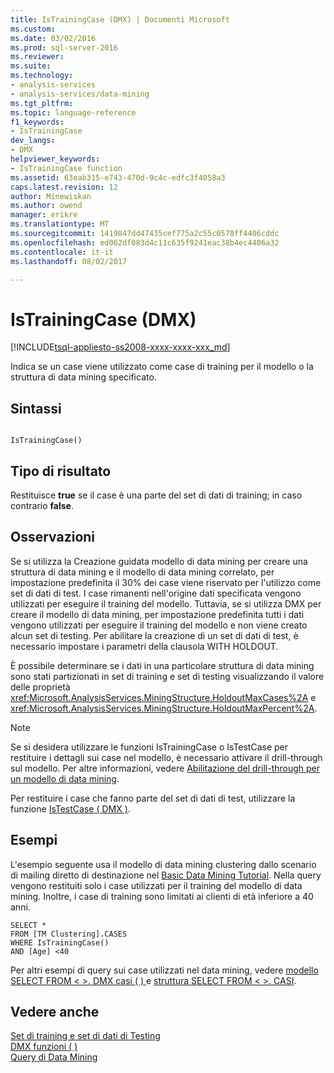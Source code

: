 ```yaml
---
title: IsTrainingCase (DMX) | Documenti Microsoft
ms.custom: 
ms.date: 03/02/2016
ms.prod: sql-server-2016
ms.reviewer: 
ms.suite: 
ms.technology:
- analysis-services
- analysis-services/data-mining
ms.tgt_pltfrm: 
ms.topic: language-reference
f1_keywords:
- IsTrainingCase
dev_langs:
- DMX
helpviewer_keywords:
- IsTrainingCase function
ms.assetid: 63eab315-e743-470d-9c4c-edfc3f4058a3
caps.latest.revision: 12
author: Minewiskan
ms.author: owend
manager: erikre
ms.translationtype: MT
ms.sourcegitcommit: 1419847dd47435cef775a2c55c0578ff4406cddc
ms.openlocfilehash: ed062df083d4c11c635f9241eac38b4ec4406a32
ms.contentlocale: it-it
ms.lasthandoff: 08/02/2017

---
```

# <a name="istrainingcase-dmx"></a>IsTrainingCase (DMX)
[!INCLUDE[tsql-appliesto-ss2008-xxxx-xxxx-xxx_md](../includes/tsql-appliesto-ss2008-xxxx-xxxx-xxx-md.md)]

  Indica se un case viene utilizzato come case di training per il modello o la struttura di data mining specificato.  
  
## <a name="syntax"></a>Sintassi  
  
```  
  
IsTrainingCase()  
```  
  
## <a name="result-type"></a>Tipo di risultato  
 Restituisce **true** se il case è una parte del set di dati di training; in caso contrario **false**.  
  
## <a name="remarks"></a>Osservazioni  
 Se si utilizza la Creazione guidata modello di data mining per creare una struttura di data mining e il modello di data mining correlato, per impostazione predefinita il 30% dei case viene riservato per l'utilizzo come set di dati di test. I case rimanenti nell'origine dati specificata vengono utilizzati per eseguire il training del modello. Tuttavia, se si utilizza DMX per creare il modello di data mining, per impostazione predefinita tutti i dati vengono utilizzati per eseguire il training del modello e non viene creato alcun set di testing. Per abilitare la creazione di un set di dati di test, è necessario impostare i parametri della clausola WITH HOLDOUT.  
  
 È possibile determinare se i dati in una particolare struttura di data mining sono stati partizionati in set di training e set di testing visualizzando il valore delle proprietà <xref:Microsoft.AnalysisServices.MiningStructure.HoldoutMaxCases%2A> e <xref:Microsoft.AnalysisServices.MiningStructure.HoldoutMaxPercent%2A>.  
  
> [!NOTE]  
>  Se si desidera utilizzare le funzioni IsTrainingCase o IsTestCase per restituire i dettagli sui case nel modello, è necessario attivare il drill-through sul modello. Per altre informazioni, vedere [Abilitazione del drill-through per un modello di data mining](../analysis-services/data-mining/enable-drillthrough-for-a-mining-model.md).  
  
 Per restituire i case che fanno parte del set di dati di test, utilizzare la funzione [IsTestCase &#40; DMX &#41;](../dmx/istestcase-dmx.md).  
  
## <a name="examples"></a>Esempi  
 L'esempio seguente usa il modello di data mining clustering dallo scenario di mailing diretto di destinazione nel [Basic Data Mining Tutorial](http://msdn.microsoft.com/library/6602edb6-d160-43fb-83c8-9df5dddfeb9c). Nella query vengono restituiti solo i case utilizzati per il training del modello di data mining. Inoltre, i case di training sono limitati ai clienti di età inferiore a 40 anni.  
  
```  
SELECT *  
FROM [TM Clustering].CASES  
WHERE IsTrainingCase()  
AND [Age] <40  
```  
  
 Per altri esempi di query sui case utilizzati nel data mining, vedere [modello SELECT FROM &#60; &#62;. DMX casi &#40; &#41; ](../dmx/select-from-model-cases-dmx.md) e [struttura SELECT FROM &#60; &#62;. CASI](../dmx/select-from-structure-cases.md).  
  
## <a name="see-also"></a>Vedere anche  
 [Set di training e set di dati di Testing](../analysis-services/data-mining/training-and-testing-data-sets.md)   
 [DMX funzioni &#40; &#41;](../dmx/functions-dmx.md)   
 [Query di Data Mining](../analysis-services/data-mining/data-mining-queries.md)  
  
  

